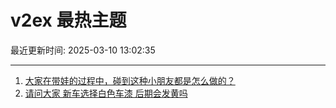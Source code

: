 # v2ex 最热主题

最近更新时间: 2025-03-10 13:02:35

--- 
1. [大家在带娃的过程中，碰到这种小朋友都是怎么做的？](https://www.v2ex.com/t/1117126) 
2. [请问大家 新车选择白色车漆 后期会发黄吗](https://www.v2ex.com/t/1117141) 
